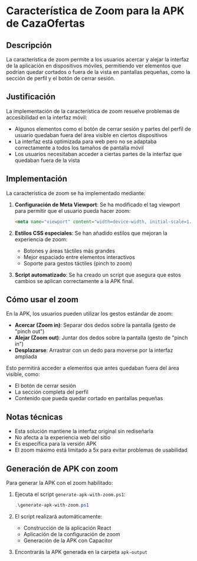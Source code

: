 # Característica de Zoom para la APK de CazaOfertas

## Descripción

La característica de zoom permite a los usuarios acercar y alejar la interfaz de la aplicación en dispositivos móviles, permitiendo ver elementos que podrían quedar cortados o fuera de la vista en pantallas pequeñas, como la sección de perfil y el botón de cerrar sesión.

## Justificación

La implementación de la característica de zoom resuelve problemas de accesibilidad en la interfaz móvil:

- Algunos elementos como el botón de cerrar sesión y partes del perfil de usuario quedaban fuera del área visible en ciertos dispositivos
- La interfaz está optimizada para web pero no se adaptaba correctamente a todos los tamaños de pantalla móvil
- Los usuarios necesitaban acceder a ciertas partes de la interfaz que quedaban fuera de la vista

## Implementación

La característica de zoom se ha implementado mediante:

1. **Configuración de Meta Viewport**: Se ha modificado el tag viewport para permitir que el usuario pueda hacer zoom:
   ```html
   <meta name="viewport" content="width=device-width, initial-scale=1.0, maximum-scale=5.0, user-scalable=yes" />
   ```

2. **Estilos CSS especiales**: Se han añadido estilos que mejoran la experiencia de zoom:
   - Botones y áreas táctiles más grandes
   - Mejor espaciado entre elementos interactivos
   - Soporte para gestos táctiles (pinch to zoom)

3. **Script automatizado**: Se ha creado un script que asegura que estos cambios se aplican correctamente a la APK final.

## Cómo usar el zoom

En la APK, los usuarios pueden utilizar los gestos estándar de zoom:

- **Acercar (Zoom in)**: Separar dos dedos sobre la pantalla (gesto de "pinch out")
- **Alejar (Zoom out)**: Juntar dos dedos sobre la pantalla (gesto de "pinch in")
- **Desplazarse**: Arrastrar con un dedo para moverse por la interfaz ampliada

Esto permitirá acceder a elementos que antes quedaban fuera del área visible, como:
- El botón de cerrar sesión
- La sección completa del perfil
- Contenido que pueda quedar cortado en pantallas pequeñas

## Notas técnicas

- Esta solución mantiene la interfaz original sin rediseñarla
- No afecta a la experiencia web del sitio
- Es específica para la versión APK
- El zoom máximo está limitado a 5x para evitar problemas de usabilidad

## Generación de APK con zoom

Para generar la APK con el zoom habilitado:

1. Ejecuta el script `generate-apk-with-zoom.ps1`:
   ```powershell
   .\generate-apk-with-zoom.ps1
   ```

2. El script realizará automáticamente:
   - Construcción de la aplicación React
   - Aplicación de la configuración de zoom
   - Generación de la APK con Capacitor
   
3. Encontrarás la APK generada en la carpeta `apk-output`
